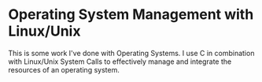  # Operating System Management with Linux/Unix #
This is some work I've done with Operating Systems. I use C in combination with Linux/Unix System Calls to effectively manage and integrate the resources of an operating system.
